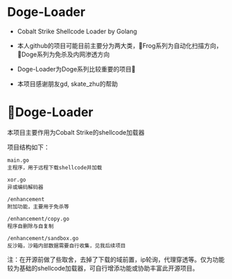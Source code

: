 # Doge-Loader
- Cobalt Strike Shellcode Loader by Golang

- 本人github的项目可能目前主要分为两大类，🐸Frog系列为自动化扫描方向，🐶Doge系列为免杀及内网渗透方向

- Doge-Loader为Doge系列比较重要的项目🐶

- 本项目感谢朋友gd, skate_zhu的帮助

# 🐶Doge-Loader
本项目主要作用为Cobalt Strike的shellcode加载器

项目结构如下：
```
main.go
主程序，用于远程下载shellcode并加载

xor.go
异或编码解码器

/enhancement
附加功能，主要用于免杀等

/enhancement/copy.go
程序自删除与自复制

/enhancement/sandbox.go
反沙箱，沙箱内部数据需要自行收集，见我后续项目
```
注：在开源前做了些取舍，去掉了下载的域前置，ip轮询，代理穿透等。仅为功能较为基础的shellcode加载器，可自行增添功能或协助丰富此开源项目。
